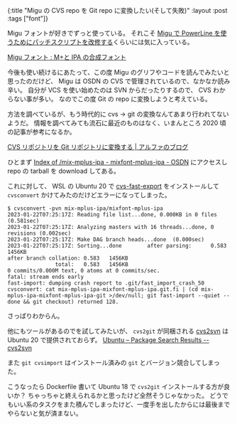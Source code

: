 {:title "Migu の CVS repo を Git repo に変換したい(そして失敗)"
:layout :post
:tags ["font"]}

Migu フォントが好きでずっと使っている。
それこそ [Migu で PowerLine を使うためにパッチスクリプトを改修する](/posts/2021-05-30-maybe-completed-refining-migu-nerd-font)くらいには気に入っている。

[Migu フォント : M+と IPA の合成フォント](https://mix-mplus-ipa.osdn.jp/migu/)

今後も使い続けるにあたって、この度 Migu のグリフやコードを読んでみたいと思ったのだけど、 Migu は OSDN の CVS で管理されているので、なかなか読み辛い。
自分が VCS を使い始めたのは SVN からだったりするので、 CVS わからない事が多い。
なのでこの度 Git の repo に変換しようと考えている。

方法を調べているが、もう時代的に cvs → git の変換なんてあまり行われてないようだ。
情報を調べてみても流石に最近のものはなく、いまんところ 2020 頃の記事が参考になるか。

[CVS リポジトリを Git リポジトリに変換する | アルファのブログ](https://alpha3166.github.io/blog/20200523.html)

ひとまず [Index of /mix-mplus-ipa - mixfont-mplus-ipa - OSDN](https://osdn.net/cvs/view/mix-mplus-ipa/) にアクセスし repo の tarball を download してある。

これに対して、 WSL の Ubuntu 20 で [cvs-fast-export](https://gitlab.com/esr/cvs-fast-export) をインストールして `cvsconvert` かけてみたのだけどエラーになってしまった。

```shell
$ cvsconvert -pvn mix-mplus-ipa/mixfont-mplus-ipa
2023-01-22T07:25:17Z: Reading file list...done, 0.000KB in 0 files (0.581sec)
2023-01-22T07:25:17Z: Analyzing masters with 16 threads...done, 0 revisions (0.002sec)
2023-01-22T07:25:17Z: Make DAG branch heads...done  (0.000sec)
2023-01-22T07:25:17Z: Sorting...done        after parsing:      0.583   1456KB
after branch collation: 0.583   1456KB
               total:   0.583   1456KB
0 commits/0.000M text, 0 atoms at 0 commits/sec.
fatal: stream ends early
fast-import: dumping crash report to .git/fast_import_crash_50
cvsconvert: cat mix-mplus-ipa-mixfont-mplus-ipa.git.fi | (cd mix-mplus-ipa-mixfont-mplus-ipa-git >/dev/null; git fast-import --quiet --done && git checkout) returned 128.
```

さっぱりわからん。

他にもツールがあるのでを試してみたいが、 `cvs2git` が同梱される [cvs2svn](https://github.com/mhagger/cvs2svn) は Ubuntu 20 で提供されておらず。
[Ubuntu – Package Search Results -- cvs2svn](https://packages.ubuntu.com/search?keywords=cvs2svn)

また `git cvsimport` はインストール済みの `git` とバージョン競合してしまった。

こうなったら Dockerfile 書いて Ubuntu 18 で `cvs2git` インストールする方が良いか？
ちゃっちゃと終えられるかと思ったけど全然そうじゃなかった。
どうでもいい系のタスクをまた積んでしまったけど、一度手を出したからには最後までやらないと気が済まない。
